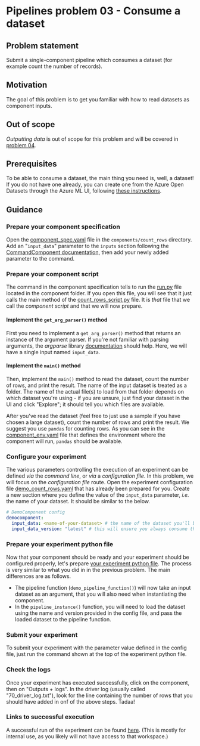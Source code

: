 # Pipelines problem 03 - Consume a dataset

## Problem statement
Submit a single-component pipeline which consumes a dataset (for example count the number of records).

## Motivation
The goal of this problem is to get you familiar with how to read datasets as component inputs.

## Out of scope
_Outputting data_ is out of scope for this problem and will be covered in [problem 04](./pipelines-04.md).

## Prerequisites
To be able to consume a dataset, the main thing you need is, well, a dataset! If you do not have one already, you can create one from the Azure Open Datasets through the Azure ML UI, following [these instructions](https://docs.microsoft.com/en-us/azure/open-datasets/how-to-create-azure-machine-learning-dataset-from-open-dataset#create-datasets-with-the-studio).

## Guidance

### Prepare your component specification
Open the [component_spec.yaml](../../shrike-examples/components/count_rows/component_spec.yaml) file in the `components/count_rows` directory. Add an "`input_data`" parameter to the `inputs` section following the [CommandComponent documentation](https://componentsdk.azurewebsites.net/components/command_component.html), then add your newly added parameter to the command.


### Prepare your component script
The command in the component specification tells to run the [run.py](../../shrike-examples/components/count_rows/run.py) file located in the component folder. If you open this file, you will see that it just calls the main method of the [count_rows_script.py](../../shrike-examples/contoso/count_rows_script.py) file. It is _that_ file that we call the _component script_ and that we will now prepare.

#### Implement the `get_arg_parser()` method
First you need to implement a `get_arg_parser()` method that returns an instance of the argument parser. If you're not familiar with parsing arguments, the _argparse_ library [documentation](https://docs.python.org/3/library/argparse.html) should help. Here, we will have a single input named `input_data`.

#### Implement the `main()` method
Then, implement the `main()` method to read the dataset, count the number of rows, and print the result. The name of the input dataset is treated as a folder. The name of the actual file(s) to load from that folder depends on which dataset you're using - if you are unsure, just find your dataset in the UI and click "Explore"; it should tell you which files are available. 

After you've read the dataset (feel free to just use a sample if you have chosen a large dataset), count the number of rows and print the result. We suggest you use `pandas` for counting rows. As you can see in the [component_env.yaml](../../shrike-examples/components/count_rows/component_env.yaml) file that defines the environment where the component will run, `pandas` should be available.

### Configure your experiment
The various parameters controlling the execution of an experiment can be defined _via_ the _command line_, or _via_ a _configuration file_. In this problem, we will focus on the _configuration file_ route.
Open the experiment configuration file [demo_count_rows.yaml](../../shrike-examples/pipelines/config/experiments/demo_count_rows.yaml) that has already been prepared for you. Create a new section where you define the value of the `input_data` parameter, _i.e._ the name of your dataset. It should be similar to the below.

```yaml
# DemoComponent config
democomponent:
  input_data: <name-of-your-dataset> # the name of the dataset you'll be working on, as seen in the UI
  input_data_version: "latest" # this will ensure you always consume the latest version of the dataset
```

### Prepare your experiment python file
Now that your component should be ready and your experiment should be configured properly, let's prepare [your experiment python file](../../shrike-examples/pipelines/experiments/demo_count_rows.py). The process is very similar to what you did in in the previous problem. The main differences are as follows. 

- The pipeline function (`demo_pipeline_function()`) will now take an input dataset as an argument, that you will also need when instantiating the component.
- In the `pipeline_instance()` function, you will need to load the dataset using the name and version provided in the config file, and pass the loaded dataset to the pipeline function. 


### Submit your experiment

To submit your experiment with the parameter value defined in the config file, just run the command shown at the top of the experiment python file.

### Check the logs
Once your experiment has executed successfully, click on the component, then on "Outputs + logs". In the driver log (usually called "70_driver_log.txt"), look for the line containing the number of rows that you should have added in onf of the above steps. Tadaa!

### Links to successful execution
A successful run of the experiment can be found [here](https://ml.azure.com/runs/e50f9945-d9ec-417d-a593-0a4dbb6b7690?wsid=/subscriptions/48bbc269-ce89-4f6f-9a12-c6f91fcb772d/resourcegroups/aml1p-rg/workspaces/aml1p-ml-wus2&tid=72f988bf-86f1-41af-91ab-2d7cd011db47). (This is mostly for internal use, as you likely will not have access to that workspace.)